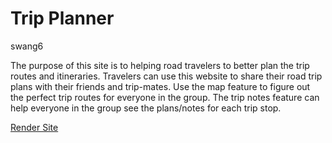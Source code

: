 # Trip Planner
swang6

The purpose of this site is to helping road travelers to better plan the trip routes and itineraries.
Travelers can use this website to share their road trip plans with their friends and trip-mates.
Use the map feature to figure out the perfect trip routes for everyone in the group. The trip notes feature
can help everyone in the group see the plans/notes for each trip stop.

[Render Site](https://trip-planner-2ozd.onrender.com)